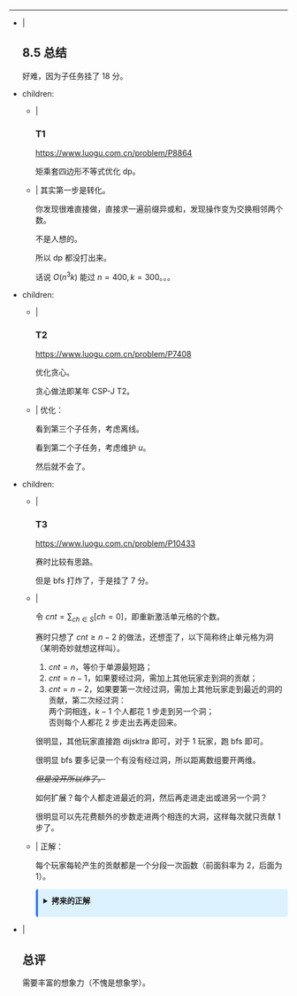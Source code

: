 ---
- |
    ## 8.5 总结

    好难，因为子任务挂了 $18$ 分。

- children:
    - |
        ### T1

        <https://www.luogu.com.cn/problem/P8864>

        矩乘套四边形不等式优化 dp。

    - |
        其实第一步是转化。

        你发现很难直接做，直接求一遍前缀异或和，发现操作变为交换相邻两个数。

        不是人想的。

        所以 dp 都没打出来。

        话说 $O(n^3k)$ 能过 $n=400,k=300$。。。

- children:
    - |
        ### T2

        <https://www.luogu.com.cn/problem/P7408>

        优化贪心。

        贪心做法即某年 CSP-J T2。

    - |
        优化：

        看到第三个子任务，考虑离线。

        看到第二个子任务，考虑维护 $u$。

        然后就不会了。

- children:
    - |
        ### T3

        <https://www.luogu.com.cn/problem/P10433>

        赛时比较有思路。

        但是 bfs 打炸了，于是挂了 $7$ 分。

    - |

        令 $cnt=\sum_{ch\in S}[ch=0]$，即重新激活单元格的个数。

        赛时只想了 $cnt\geq n-2$ 的做法，还想歪了，以下简称终止单元格为洞（某明奇妙就想这样叫）。

        1. $cnt=n$，等价于单源最短路；
        2. $cnt=n-1$，如果要经过洞，需加上其他玩家走到洞的贡献；
        3. $cnt=n-2$，如果要第一次经过洞，需加上其他玩家走到最近的洞的贡献，第二次经过洞：<br>
            两个洞相连，$k-1$ 个人都花 $1$ 步走到另一个洞；<br>
            否则每个人都花 $2$ 步走出去再走回来。

        很明显，其他玩家直接跑 dijsktra 即可，对于 $1$ 玩家，跑 bfs 即可。

        很明显 bfs 要多记录一个有没有经过洞，所以距离数组要开两维。

        _~~但是没开所以炸了。~~_

        如何扩展？每个人都走进最近的洞，然后再走进走出或进另一个洞？

        很明显可以先花费额外的步数走进两个相连的大洞，这样每次就只贡献 $1$ 步了。

    - |
        正解：

        每个玩家每轮产生的贡献都是一个分段一次函数（前面斜率为 $2$，后面为 $1$）。

        <details class="info-box" style="background-color: #dcf3ff; border-left: 4px solid #3676ff; padding: 10px; margin: 10px 0; border-radius: 4px;"><summary style="margin-bottom: 10px; font-weight: bold; cursor: pointer;"
        >拷来的正解</summary>

        假设棋子 $1$ 经过了 $x$ 个停止单元格，那么 $2\sim k$ 号棋子也都要走 $k$ 次，我们只需分别最小化它们的步数。

        由于图是无向图，故对于 $2\sim k$ 而言，一个显然的贪心是先走到一个停止单元格，然后每次只需花费 $2$ 的代价。

        但还有一种情况是走到两个相邻的单元格然后反复横跳，这样每次只需花费 $1$ 的代价。

        于是不难发现，$2\sim k$ 每个棋子 $i$ 的代价可以表示成 $f(i)=\min(x+A_i,2x+B_i)$ 的形式，其中 $A$ 和 $B$ 可以用 01bfs 求出。

        我们在跑最短路的过程中记录 $x$，就得到了一个 $\mathcal O(n^2)$ 的做法。

        注意到 $x$ 每 $+1$，答案就会增加 $k-1$，因此设 $1$ 号棋子到 $T$ 的最短路为 $d$，则 $x-d$ 是 $\mathcal O(\dfrac nk)$ 级别的，这样我们就得到了一个 $\mathcal O(\dfrac{n^2}k)$ 的做法。

        注意到 $\sum_if(i)$ 是一个段数是 $\mathcal O(k)$ 的凸函数，因此考虑对每一段分别求解。

        显然我们可以将线段延申成直线，于是我们只需把贡献拆到每条边上跑最短路即可，这个做法的时间复杂度是 $\mathcal O(nk\log n)$。

        取 $k=\mathcal O\left(\dfrac{\sqrt{n\log n}}{\log n}\right)$ 平衡，可以得到 $\mathcal O(n\sqrt{n\log n})$ 的时间复杂度。
        </details>

- |
    ## 总评

    需要丰富的想象力（不愧是想象学）。

